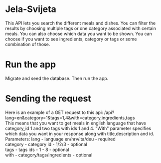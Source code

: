 # Jela-Svijeta
This API lets you search the different meals and dishes.
You can filter the results by choosing multiple tags or one category associated with certain meals.
You can also choose which data you want to be shown. You can choose if you want to see ingredients, category or tags or some combination of those.

# Run the app
Migrate and seed the database.
Then run the app.

# Sending the request
Here is an example of a GET request to this api:
/api?lang=en&category=1&tags=1,4&with=category,ingredients,tags
<br>
This means that you want to get meals in english language that have category_id 1 and two tags with ids 1 and 4. "With" parameter specifies which data you want in your response along with title,description and id.
<br>
Parameters:
lang - language en/hrv/ita/deu - required<br>
category - category id - 1/2/3 - optional<br>
tags - tags ids - 1 - 8 - optional<br>
with - category/tags/ingredients - optional<br>
